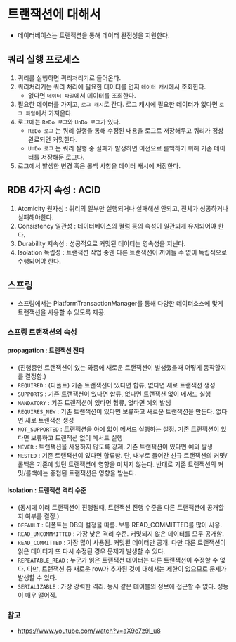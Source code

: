 # 트랜잭션에 대해서
 * 데이터베이스는 트랜잭션을 통해 데이터 완전성을 지원한다.


## 쿼리 실행 프로세스
1. 쿼리를 실행하면 쿼리처리기로 들어온다.
2. 쿼리처리기는 쿼리 처리에 필요한 데이터를 먼저 `데이터 캐시`에서 조회한다.
    * 없다면 `데이터 파일`에서 데이터를 조회한다. 
3. 필요한 데이터를 가지고, `로그 캐시`로 간다. 로그 캐시에 필요한 데이터가 없다면 `로그 파일`에서 가져온다.
4. 로그에는 `ReDo 로그`와 `UnDo 로그`가 있다.
    *  `ReDo 로그` 는 쿼리 실행을 통해 수정된 내용을 로그로 저장해두고 쿼리가 정상 완료되면 커밋한다.
    *  `UnDo 로그` 는 쿼리 실행 중 실패가 발생하면 이전으로 롤백하기 위해 기존 데이터를 저장해둔 로그다.
5. 로그에서 발생한 변경 혹은 롤백 사항을 데이터 캐시에 저장한다.


## RDB  4가지 속성 : ACID
1. Atomicity 원자성 : 쿼리의 일부만 실행되거나 실패해선 안되고, 전체가 성공하거나 실패해야한다.
2. Consistency 일관성 : 데이터베이스의 컬럼 등의 속성이 일관되게 유지되어야 한다.
3. Durability 지속성 : 성공적으로 커밋된 데이터는 영속성을 지닌다.
4. Isolation 독립성 : 트랜잭션 작업 중엔 다른 트랜잭션이 끼어들 수 없이 독립적으로 수행되어야 한다.


## 스프링
 * 스프링에서는 PlatformTransactionManager를 통해 다양한 데이터소스에 맞게 트랜잭션을 사용할 수 있도록 제공.

### 스프링 트랜잭션의 속성
#### propagation : 트랜잭션 전파
 * (진행중인 트랜잭션이 있는 와중에 새로운 트랜잭션이 발생했을때 어떻게 동작할지를 결정함.)
 * `REQUIRED` : (디폴트) 기존 트랜잭션이 있다면 합류, 없다면 새로 트랜잭션 생성
 * `SUPPORTS` : 기존 트랜잭션이 있다면 합류, 없다면 트랜잭션 없이 메서드 실행
 * `MANDATORY` : 기존 트랜잭션이 있다면 합류, 없다면 예외 발생
 * `REQUIRES_NEW` : 기존 트랜잭션이 있다면 보류하고 새로운 트랜잭션을 만든다.  없다면 새로 트랜잭션 생성
 * `NOT_SUPPORTED` : 트랜잭션을 아예 없이 메서드 실행하는 설정. 기존 트랜잭션이 있다면 보류하고 트랜잭션 없이 메서드 실행
 * `NEVER` : 트랜잭션을 사용하지 않도록 강제. 기존 트랜잭션이 있다면 예외 발생
 * `NESTED` : 기존 트랜잭션이 있다면 합류함. 단, 내부로 들어간 신규 트랜잭션의 커밋/롤백은 기존에 있던 트랜잭션에 영향을 미치지 않는다. 반대로 기존 트랜잭션의 커밋/롤백에는 중첩된 트랜잭션은 영향을 받는다.

#### Isolation : 트랜잭션 격리 수준
 * (동시에 여러 트랜잭션이 진행될때, 트랜잭션 진행 수준을 다른 트랜잭션에 공개할지 여부를 결정.)
 * `DEFAULT` : 디폴트는 DB의 설정을 따름. 보통 READ_COMMITTED를 많이 사용.
 * `READ_UNCOMMMITTED` : 가장 낮은 격리 수준. 커밋되지 않은 데이터를 모두 공개함.
 * `READ_COMMITTED` : 가장 많이 사용됨. 커밋된 데이터만 공개. 다만 다른 트랜잭션이 읽은 데이터가 또 다시 수정된 경우 문제가 발생할 수 있다.
 * `REPEATABLE_READ` : 누군가 읽은 트랜잭션 데이터는 다른 트랜잭션이 수정할 수 없다. 다만, 트랜잭션 중 새로운 row가 추가된 것에 대해서는 제한이 없으므로 문제가 발생할 수 있다. 
 * `SERIALIZABLE` : 가장 강력한 격리. 동시 같은 테이블의 정보에 접근할 수 없다. 성능이 매우 떨어짐.


### 참고
 * https://www.youtube.com/watch?v=aX9c7z9l_u8

